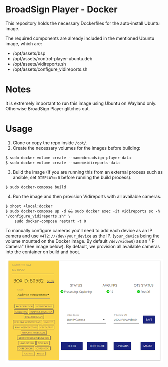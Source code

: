 # BroadSign Player - Docker

This repository holds the necessary Dockerfiles for the auto-install Ubuntu image.

The required components are already included in the mentioned Ubuntu image, which are:

* /opt/assets/bsp
* /opt/assets/control-player-ubuntu.deb
* /opt/assets/vidireports.sh
* /opt/assets/configure_vidireports.sh

# Notes

It is extremely important to run this image using Ubuntu on Wayland only. Otherwise BroadSign Player glitches out.

# Usage

1. Clone or copy the repo inside `/opt/`.
2. Create the necessary volumes for the images before building:

```
$ sudo docker volume create --name=broadsign-player-data
$ sudo docker volume create --name=vidireports-data
```

3. Build the image (If you are running this from an external process such as ansible, set `DISPLAY=:0` before running the build process). 

```
$ sudo docker-compose build
```

4. Run the image and then provision Vidireports with all available cameras.

```
$ xhost +local:docker
$ sudo docker-compose up -d && sudo docker exec -it vidireports sc -h "/configure_vidireports.sh" \
    sudo docker-compose restart -t 0
```

To manually configure cameras you'll need to add each device as an IP camera and use `v4l2:///dev/your_device` as the IP. (`your_device` being the volume mounted on the Docker image. By default `/dev/video0`) as an "IP Camera" (See image below). By default, we provision all available cameras into the container on build and boot.

![](public/example-config.png)
